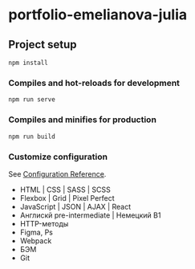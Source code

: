 # portfolio-emelianova-julia

## Project setup
```
npm install
```

### Compiles and hot-reloads for development
```
npm run serve
```

### Compiles and minifies for production
```
npm run build
```

### Customize configuration
See [Configuration Reference](https://cli.vuejs.org/config/).
- HTML | CSS | SASS | SCSS
- Flexbox | Grid | Pixel Perfect
- JavaScript | JSON | AJAX | React
- Англискй pre-intermediate | Немецкий В1
- HTTP-методы
- Figma, Ps
- Webpack
- БЭМ
- Git
